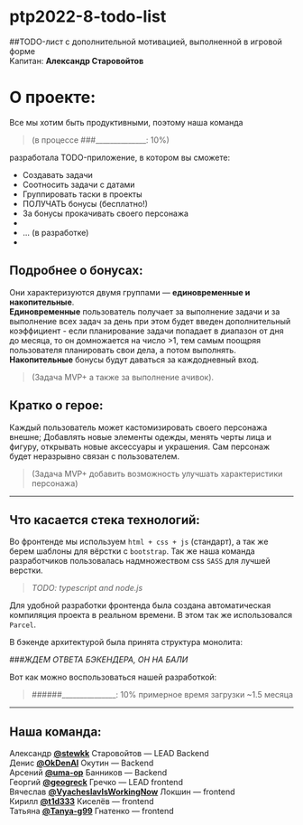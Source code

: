 # ptp2022-8-todo-list
##TODO-лист c дополнительной мотивацией, выполненной в игровой форме  
Kапитан: **Александр Старовойтов**

О проекте:
===

Все мы хотим быть продуктивными, поэтому наша команда
>(в процессе ###______________: 10%)
>
разработала TODO-приложение, в котором вы сможете:

+ Создавать задачи
+ Соотносить задачи с датами
+ Группировать таски в проекты
+ ПОЛУЧАТЬ бонусы (бесплатно!)
+ За бонусы прокачивать своего персонажа
+
+ ... (в разработке)
+

Подробнее о бонусах:
---
Они характеризуются двумя группами — **единовременные и накопительные**.  
**Единовременные** пользователь получает за выполнение задачи и за выполнение всех задач за день
при этом будет введен дополнительный коэффициент - если планирование задачи попадает в диапазон от дня до месяца,
то он домножается на число >1, тем самым поощряя пользователя планировать свои дела, а потом выполнять.  
**Накопительные** бонусы будут даваться за каждодневный вход.

>(Задача MVP+ а также за выполнение ачивок).

Кратко о герое:
---

Каждый пользователь может кастомизировать своего персонажа внешне;
Добавлять новые элементы одежды, менять черты лица и фигуру,
открывать новые аксессуары и украшения.
Сам персонаж будет неразрывно связан с пользователем.

>(Задача MVP+ добавить возможность улучшать характеристики персонажа)

---
Что касается стека технологий:
---

Во фронтенде мы используем `html + css + js` (стандарт),
а так же берем шаблоны для вёрстки c `bootstrap`.
Так же наша команда разработчиков пользовалась надмножеством css `SASS` для лучшей верстки.

>*TODO: typescript and node.js*

Для удобной разработки фронтенда была создана автоматическая компиляция проекта в реальном времени.
В этом так же использовался `Parcel`.

В бэкенде архитектурой была принята структура монолита:

###*ЖДЕМ ОТВЕТА БЭКЕНДЕРА, ОН НА БАЛИ*

Вот как можно воспользоваться нашей разработкой:

>###\###_______________: 10% примерное время загрузки ~1.5 месяца


---
Наша команда:
---

Александр **[@stewkk](https://github.com/stewkk)** Старовойтов — LEAD Backend  
Денис **[@OkDenAl](https://github.com/OkDenAl)** Окутин — Backend  
Арсений **[@uma-op](https://github.com/uma-op)** Банников — Backend  
Георгий **[@geogreck](https://github.com/geogreck)** Гречко — LEAD frontend  
Вячеслав **[@VyacheslavIsWorkingNow](https://github.com/VyacheslavIsWorkingNow)** Локшин — frontend  
Кирилл **[@t1d333](https://github.com/t1d333)** Киселёв —  frontend  
Татьяна **[@Tanya-g99](https://github.com/Tanya-g99)** Гнатенко — frontend  
